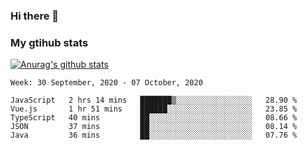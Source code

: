 ### Hi there 👋

### My gtihub stats

[![Anurag's github stats](https://github-readme-stats.vercel.app/api?username=gaozhidong)](https://github.com/gaozhidong/github-readme-stats)

<!--START_SECTION:waka-->
```text
Week: 30 September, 2020 - 07 October, 2020

JavaScript   2 hrs 14 mins   ███████▒░░░░░░░░░░░░░░░░░   28.90 % 
Vue.js       1 hr 51 mins    ██████░░░░░░░░░░░░░░░░░░░   23.85 % 
TypeScript   40 mins         ██░░░░░░░░░░░░░░░░░░░░░░░   08.66 % 
JSON         37 mins         ██░░░░░░░░░░░░░░░░░░░░░░░   08.14 % 
Java         36 mins         ██░░░░░░░░░░░░░░░░░░░░░░░   07.76 % 
```
<!--END_SECTION:waka-->